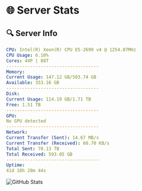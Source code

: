 # 🌐 Server Stats
## 🔍 Server Info
```yaml
CPU: Intel(R) Xeon(R) CPU E5-2699 v4 @ 1254.87MHz
CPU Usage: 6.10%
Cores: 44P | 88T
-----------------------------------
Memory:
Current Usage: 147.12 GB/503.74 GB
Available: 353.16 GB
-----------------------------------
Disk:
Current Usage: 114.19 GB/1.71 TB
Free: 1.51 TB
-----------------------------------
GPU:
No GPU detected
-----------------------------------
Network:
Current Transfer (Sent): 14.67 MB/s
Current Transfer (Received): 60.70 KB/s
Total Sent: 70.13 TB
Total Received: 593.05 GB
-----------------------------------
Uptime:
41d 18h 28m 44s
```
![GitHub Stats](https://img.shields.io/badge/Updated-2025-04-18_15:51:33-blue)